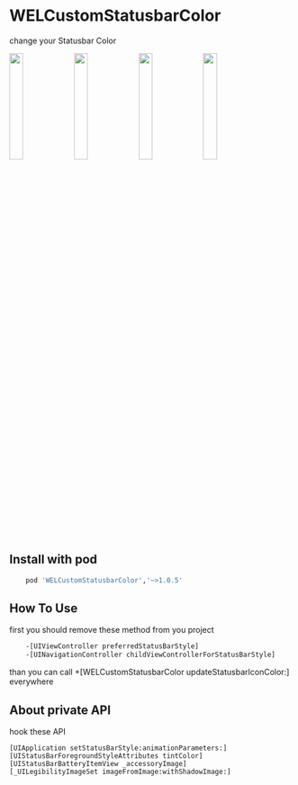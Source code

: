 # WELCustomStatusbarColor

change your Statusbar Color


<img src="https://github.com/welcommand/WELCustomStatusbarColor/blob/master/imgRes/1.png" width="22%" height="22%"> <img src="https://github.com/welcommand/WELCustomStatusbarColor/blob/master/imgRes/2.png" width="22%" height="22%"> <img src="https://github.com/welcommand/WELCustomStatusbarColor/blob/master/imgRes/3.png" width="22%" height="22%"> <img src="https://github.com/welcommand/WELCustomStatusbarColor/blob/master/imgRes/4.png" width="22%" height="22%">


## Install with pod
```bash
    pod 'WELCustomStatusbarColor','~>1.0.5'
```

## How To Use

first you should remove these method from you project

```bash
    -[UIViewController preferredStatusBarStyle]
    -[UINavigationController childViewControllerForStatusBarStyle]
```

than you can call +[WELCustomStatusbarColor updateStatusbarIconColor:] everywhere

## About private API

hook these API

```
[UIApplication setStatusBarStyle:animationParameters:]
[UIStatusBarForegroundStyleAttributes tintColor]
[UIStatusBarBatteryItemView _accessoryImage]
[_UILegibilityImageSet imageFromImage:withShadowImage:]
```
